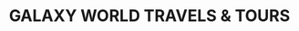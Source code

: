---
title: "GALAXY WORLD TRAVELS & TOURS"
url: /mltn/galaxy-world-travels-und-tours-katchary-road/
shop: Reisebüro
---